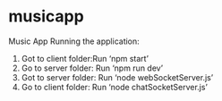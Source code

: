 # musicapp
Music App
Running the application:
1. Got to client folder:Run ‘npm start’
2. Go to server folder: Run ‘npm run dev’
3. Got to server folder: Run ‘node webSocketServer.js’
4. Go to client folder: Run ‘node chatSocketServer.js’
